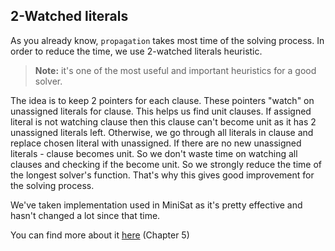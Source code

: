 ## 2-Watched literals

As you already know, `propagation` takes most time of the solving process.
In order to reduce the time, we use 2-watched literals heuristic.
> **Note:** it's one of the most useful and important heuristics for a good solver.

The idea is to keep 2 pointers for each clause. These pointers "watch"
on unassigned literals for clause. This helps us find unit clauses.
If assigned literal is not watching clause then this clause can't become
unit as it has 2 unassigned literals left. Otherwise, we go through all literals
in clause and replace chosen literal with unassigned. If there are no new
unassigned literals - clause becomes unit. So we don't waste time on
watching all clauses and checking if the become unit. So we strongly 
reduce the time of the longest solver's function. That's why this
gives good improvement for the solving process.

We've taken implementation used in MiniSat as it's pretty effective and hasn't
changed a lot since that time.

You can find more about it [here](http://fmv.jku.at/fleury/papers/Fleury-thesis.pdf) (Chapter 5)


